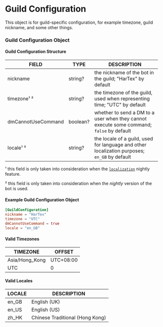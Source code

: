 # Guild Configuration

This object is for guild-specific configuration, for example timezone, guild nickname, and some other things.

### Guild Configuration Object

#### Guild Configuration Structure

| FIELD              | TYPE     | DESCRIPTION                                                                                  |
|--------------------|----------|----------------------------------------------------------------------------------------------|
| nickname           | string?  | the nickname of the bot in the guild; "HarTex" by default                                    |
| timezone¹ ²        | string?  | the timezone of the guild, used when representing time; "UTC" by default                     |
| dmCannotUseCommand | boolean? | whether to send a DM to a user when they cannot execute some command; `false` by default     |
| locale¹ ²          | string?  | the locale of a guild, used for language and other localization purposes; `en_GB` by default |

¹ this field is only taken into consideration when the [`localization`](https://hartexteam.github.io/HarTex-rust-discord-bot/docs/usage/api-docs/nightly-feat/index.html#localization) nightly feature.

² this field is only taken into consideration when the *nightly* version of the bot is used.

#### Example Guild Configuration Object
```toml
[GuildConfiguration]
nickname = "HarTex"
timezone = "UTC"
dmCannotUseCommand = true
locale = "en_GB"
```

#### Valid Timezones

| TIMEZONE       | OFFSET    |
|----------------|-----------|
| Asia/Hong_Kong | UTC+08:00 |
| UTC            | 0         |

#### Valid Locales

| LOCALE | DESCRIPTION                     |
|--------|---------------------------------|
| en_GB  | English (UK)                    |
| en_US  | English (US)                    |
| zh_HK  | Chinese Traditional (Hong Kong) |
